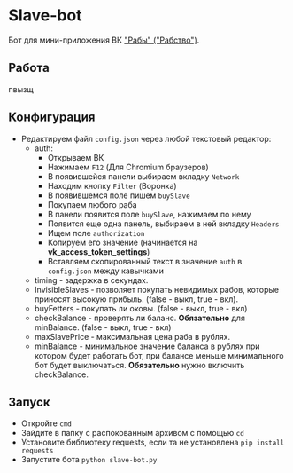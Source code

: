 # Slave-bot

Бот для мини-приложения ВК ["Рабы" ("Рабство")](https://vk.com/app7794757).

## Работа
пвызщ

## Конфигурация

- Редактируем файл `config.json` через любой текстовый редактор:
  - auth:
    - Открываем ВК
    - Нажимаем `F12` (Для Chromium браузеров)
    - В появившейся панели выбираем вкладку `Network`
    - Находим кнопку `Filter` (Воронка)
    - В появившемся поле пишем `buySlave`
    - Покупаем любого раба
    - В панели появится поле `buySlave`, нажимаем по нему
    - Появится еще одна панель, выбираем в ней вкладку `Headers`
    - Ищем поле `authorization`
    - Копируем его значение (начинается на **vk_access_token_settings**)
    - Вставляем скопированный текст в значение `auth` в `config.json` между кавычками
  - timing - задержка в секундах.
  - InvisibleSlaves - позволяет покупать невидимых рабов, которые приносят высокую прибыль. (false - выкл, true - вкл). 
  - buyFetters - покупать ли оковы. (false - выкл, true - вкл)
  - checkBalance - проверять ли баланс. **Обязательно** для minBalance. (false - выкл, true - вкл)
  - maxSlavePrice - максимальная цена раба в рублях.
  - minBalance - минимальное значение баланса в рублях при котором будет работать бот, при балансе меньше минимального бот будет выключаться. **Обязательно** нужно включить checkBalance.


## Запуск

- Откройте `cmd`
- Зайдите в папку с распокованным архивом с помощью `cd`
- Установите библиотеку requests, если та не установлена `pip install requests`
- Запустите бота `python slave-bot.py`
